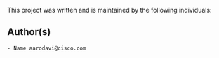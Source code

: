 This project was written and is maintained by the following individuals:

## Author(s)

    - Name aarodavi@cisco.com
